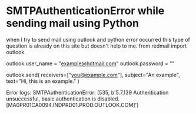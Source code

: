 
# SMTPAuthenticationError while sending mail using Python

when I try to send mail using outlook and python error occurred this type of question is already on this site but doesn't help to me.
from redmail import outlook

outlook.user_name = "example@hotmail.com"
outlook.password = "<MY PASSWORD>"

outlook.send(
    receivers=["you@example.com"],
    subject="An example",
    text="Hi, this is an example."
)

Error logs:
SMTPAuthenticationError: (535, b'5.7.139 Authentication unsuccessful, basic authentication is disabled. [MA0PR01CA0094.INDPRD01.PROD.OUTLOOK.COM]')

        